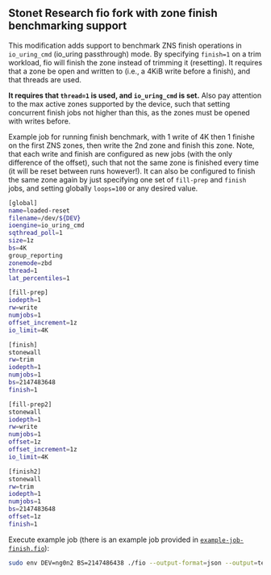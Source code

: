 Stonet Research fio fork with zone finish benchmarking support
--------------------------------------------------------------

This modification adds support to benchmark ZNS finish operations in `io_uring_cmd` (io_uring passthrough) mode.
By specifying `finish=1` on a trim workload, fio will finish the zone instead of trimming it (resetting).
It requires that a zone be open and written to (i.e., a 4KiB write before a finish), and that threads are used.

**It requires that `thread=1` is used, and `io_uring_cmd` is set.**
Also pay attention to the max active zones supported by the device, such that setting concurrent finish jobs not higher than this, as the zones must be opened with writes before.

Example job for running finish benchmark, with 1 write of 4K then 1 finishe on the first ZNS zones, then write the 2nd zone and finish this zone.
Note, that each write and finish are configured as new jobs (with the only difference of the offset), such that not the same zone is finished every time (it will be reset between runs however!).
It can also be configured to finish the same zone again by just specifying one set of `fill-prep` and `finish` jobs, and setting globally `loops=100` or any desired value.

```bash
[global]
name=loaded-reset
filename=/dev/${DEV}
ioengine=io_uring_cmd 
sqthread_poll=1
size=1z
bs=4K
group_reporting
zonemode=zbd
thread=1
lat_percentiles=1

[fill-prep]
iodepth=1
rw=write
numjobs=1
offset_increment=1z
io_limit=4K

[finish]
stonewall
rw=trim
iodepth=1
numjobs=1
bs=2147483648
finish=1

[fill-prep2]
stonewall
iodepth=1
rw=write
numjobs=1
offset=1z
offset_increment=1z
io_limit=4K

[finish2]
stonewall
rw=trim
iodepth=1
numjobs=1
bs=2147483648
offset=1z
finish=1
```

Execute example job (there is an example job provided in [`example-job-finish.fio`](example-job-finish.fio)):

```bash
sudo env DEV=ng0n2 BS=2147486438 ./fio --output-format=json --output=test.json example-job-finish.fio
```
